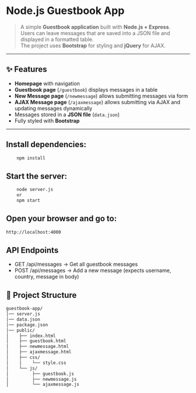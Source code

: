 # Node.js Guestbook App

> A simple **Guestbook application** built with **Node.js + Express**.  
Users can leave messages that are saved into a JSON file and displayed in a formatted table.  
The project uses **Bootstrap** for styling and **jQuery** for AJAX.


---

## ✨ Features
- **Homepage** with navigation  
- **Guestbook page** (`/guestbook`) displays messages in a table  
- **New Message page** (`/newmessage`) allows submitting messages via form  
- **AJAX Message page** (`/ajaxmessage`) allows submitting via AJAX and updating messages dynamically  
- Messages stored in a **JSON file** (`data.json`)  
- Fully styled with **Bootstrap**  

---
## Install dependencies:
```bash
    npm install
```
## Start the server:
```bash
    node server.js
    or 
    npm start
```
## Open your browser and go to:
```bash
http://localhost:4000
```

## API Endpoints
+ GET /api/messages → Get all guestbook messages
+ POST /api/messages → Add a new message (expects username, country, message in body)



## 📂 Project Structure
```bash
guestbook-app/
│── server.js
│── data.json
│── package.json
│── public/
│    ├── index.html
│    ├── guestbook.html
│    ├── newmessage.html
│    ├── ajaxmessage.html
│    ├── css/
│    │    └── style.css
│    └── js/
│         ├── guestbook.js
│         ├── newmessage.js
│         └── ajaxmessage.js

```
